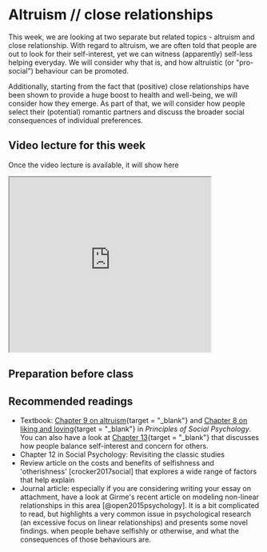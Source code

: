 # Altruism // close relationships

This week, we are looking at two separate but related topics - altruism and close relationship. With regard
to altruism, we are often told that people are out to look for their self-interest, yet we can witness (apparently)
self-less helping everyday. We will consider why that is, and how altruistic (or "pro-social") behaviour can be promoted.

Additionally, starting from the fact that (positive) close relationships have been shown to provide a huge boost to 
health and well-being, we will consider how they emerge. As part of that, we will consider how people select their 
(potential) romantic partners and discuss the broader social consequences of individual preferences.

## Video lecture for this week

Once the video lecture is available, it will show here

<iframe src=" https://www.youtube.com/embed/NOTFOUND?rel=0&modestbranding=1&loop=1&playlist=NOTFOUND " allowfullscreen width=80% height=350></iframe>

## Preparation before class



## Recommended readings

* Textbook: [Chapter 9 on altruism](https://open.lib.umn.edu/socialpsychology/part/chapter-9-helping-and-altruism/){target = "_blank"} and [Chapter 8 on liking and loving](https://open.lib.umn.edu/socialpsychology/part/chapter-8-liking-and-loving/){target = "_blank"} in *Principles of Social Psychology*. 
You can also have a look at [Chapter 13](https://open.lib.umn.edu/socialpsychology/part/chapter-13-competition-and-cooperation-in-our-social-worlds/){target = "_blank"} that discusses how people balance self-interest and concern for others.
* Chapter 12 in Social Psychology: Revisiting the classic studies
* Review article on the costs and benefits of selfishness and 'otherishness' [crocker2017social] that explores a wide range of factors that help explain
* Journal article: especially if you are considering writing your essay on attachment, have a look at Girme's recent article on modeling non-linear relationships in this area [@open2015psychology]. It is a bit complicated to read, but highlights a very common issue in psychological research (an excessive focus on linear relationships) and presents some novel findings. 
when people behave selfishly or otherwise, and what the consequences of those behaviours are.
